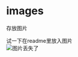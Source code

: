 # images
存放图片

<!--注释-->

试一下在readme里放入图片<br>
![图片丢失了](https://github.com/Mitnick5194/images/blob/master/mmexport14365362504501.jpg)
